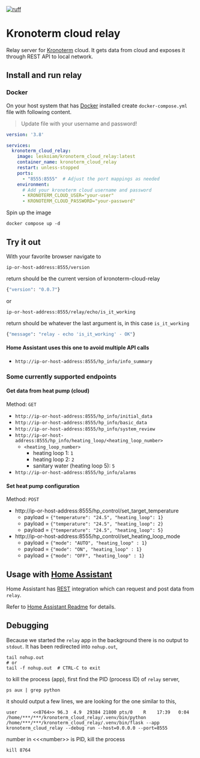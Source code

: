 [![ruff](https://github.com/LeskoIam/kronoterm_cloud_relay/actions/workflows/ruff.yml/badge.svg?branch=master)](https://github.com/LeskoIam/kronoterm_cloud_relay/actions/workflows/ruff.yml)
# Kronoterm cloud relay

Relay server for [Kronoterm](https://kronoterm.com//) cloud. It gets data from cloud and exposes it through REST API to local network. 

## Install and run relay
### Docker
On your host system that has [Docker](https://www.docker.com/) installed create `docker-compose.yml` 
file with following content. 
> Update file with your username and password!
```yaml
version: '3.8'

services:
  kronoterm_cloud_relay:
    image: leskoiam/kronoterm_cloud_relay:latest
    container_name: kronoterm_cloud_relay
    restart: unless-stopped
    ports:
      - "8555:8555"  # Adjust the port mappings as needed
    environment:
      # Add your kronoterm cloud username and password
      - KRONOTERM_CLOUD_USER="your-user"
      - KRONOTERM_CLOUD_PASSWORD="your-password"
```
Spin up the image
```shell
docker compose up -d
```

## Try it out
With your favorite browser navigate to 

`ip-or-host-address:8555/version`

return should be the current version of kronoterm-cloud-relay
```python
{"version": "0.0.7"}
```
or

`ip-or-host-address:8555/relay/echo/is_it_working`

return should be whatever the last argument is, in this case `is_it_working`
```python
{"message": "relay - echo 'is_it_working' - OK"}
```

#### Home Assistant uses this one to avoid multiple API calls
- `http://ip-or-host-address:8555/hp_info/info_summary`

### Some currently supported endpoints
#### Get data from heat pump (cloud)
Method: `GET`
- `http://ip-or-host-address:8555/hp_info/initial_data`
- `http://ip-or-host-address:8555/hp_info/basic_data`
- `http://ip-or-host-address:8555/hp_info/system_review`
- `http://ip-or-host-address:8555/hp_info/heating_loop/<heating_loop_number>`
  - `<heating_loop_number>`
    - heating loop 1: `1`
    - heating loop 2: `2`
    - sanitary water (heating loop 5): `5`
- `http://ip-or-host-address:8555/hp_info/alarms`
#### Set heat pump configuration
Method: `POST`
- http://ip-or-host-address:8555/hp_control/set_target_temperature
  - payload = `{"temperature": "24.5", "heating_loop": 1}`
  - payload = `{"temperature": "24.5", "heating_loop": 2}`
  - payload = `{"temperature": "24.5", "heating_loop": 5}`
- http://ip-or-host-address:8555/hp_control/set_heating_loop_mode
  - payload = `{"mode": "AUTO", "heating_loop" : 1}`
  - payload = `{"mode": "ON", "heating_loop" : 1}`
  - payload = `{"mode": "OFF", "heating_loop" : 1}`


## Usage with [Home Assistant](https://www.home-assistant.io/)
Home Assistant has [REST](https://www.home-assistant.io/integrations/rest) integration which can request and post data from `relay`.

Refer to [Home Assistant Readme](./docs/home_assistant.md) for details.


## Debugging

   Because we started the `relay` app in the background there is no output to `stdout`. It has been redirected into
   `nohup.out`,
   ```shell
   tail nohup.out
   # or
   tail -f nohup.out  # CTRL-C to exit
   ```
   to kill the process (app), first find the PID (process ID) of `relay` server,
   ```shell
   ps aux | grep python
   ```
   it should output a few lines, we are looking for the one similar to this,
   ```shell
   user      <<8764>> 96.3  4.9  29384 21800 pts/0    R    17:39   0:04 /home/***/***/kronoterm_cloud_relay/.venv/bin/python /home/***/***/kronoterm_cloud_relay/.venv/bin/flask --app kronoterm_cloud_relay --debug run --host=0.0.0.0 --port=8555
   ```
   number in \<\<<number\>\> is PID, kill the process
   ```shell
   kill 8764
   ```
